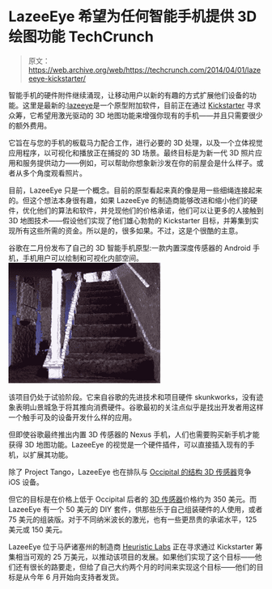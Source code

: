 # LazeeEye 希望为任何智能手机提供 3D 绘图功能 TechCrunch

> 原文：<https://web.archive.org/web/https://techcrunch.com/2014/04/01/lazeeeye-kickstarter/>

智能手机的硬件附件继续涌现，让移动用户以新的有趣的方式扩展他们设备的功能。这里是最新的:[lazeeye](https://web.archive.org/web/20221006065759/https://www.kickstarter.com/projects/332648737/lazeeeye-turn-your-smartphone-into-a-3d-camera?ref=discovery)是一个原型附加软件，目前正在通过 [Kickstarter](https://web.archive.org/web/20221006065759/https://www.kickstarter.com/projects/332648737/lazeeeye-turn-your-smartphone-into-a-3d-camera?ref=discovery) 寻求众筹，它希望用激光驱动的 3D 地图功能来增强你现有的手机——并且只需要很少的额外费用。

它旨在与您的手机的板载马力配合工作，进行必要的 3D 处理，以及一个立体视觉应用程序，以可视化和播放正在捕捉的 3D 场景。最终目标是为新一代 3D 照片应用和服务提供动力——例如，可以帮助你想象新沙发在你的前屋会是什么样子。或者从多个角度观看照片。

目前，LazeeEye 只是一个概念。目前的原型看起来真的像是用一些细绳连接起来的。但这个想法本身很有趣，如果 LazeeEye 的制造商能够改进和缩小他们的硬件，优化他们的算法和软件，并兑现他们的价格承诺，他们可以让更多的人接触到 3D 地图技术——假设他们实现了他们雄心勃勃的 Kickstarter 目标，并筹集到实现所有这些所需的资金。所以是的，很多如果。不过，这是个很酷的主意。

谷歌在二月份发布了自己的 3D 智能手机原型:一款内置深度传感器的 Android 手机，手机用户可以绘制和可视化内部空间。![LazeeEye](img/0356432aa4e8e4947eb8427036f36c4d.png)

该项目仍处于试验阶段。它来自谷歌的先进技术和项目硬件 skunkworks，没有迹象表明山景城急于将其推向消费硬件。谷歌最初的关注点似乎是找出开发者用这样一个触手可及的设备开发什么样的应用。

但即使谷歌最终推出内置 3D 传感器的 Nexus 手机，人们也需要购买新手机才能获得 3D 地图功能。LazeeEye 的视觉是一个硬件插件，可以直接插入现有的手机，以扩展其功能。

除了 Project Tango，LazeeEye 也在排队与 [Occipital 的结构 3D 传感器](https://web.archive.org/web/20221006065759/https://beta.techcrunch.com/2013/10/18/occipital-raises-1m-and-counting-on-kickstarter-to-bring-3d-scanning-to-the-masses/)竞争 iOS 设备。

但它的目标是在价格上低于 Occipital 后者的 [3D 传感器](https://web.archive.org/web/20221006065759/https://beta.techcrunch.com/2013/09/17/occipitals-new-structure-sensor-turns-your-ipad-into-a-mobile-3d-scanner/)价格约为 350 美元。而 LazeeEye 有一个 50 美元的 DIY 套件，供那些乐于自己组装硬件的人使用，或者 75 美元的组装版。对于不同纳米波长的激光，也有一些更昂贵的承诺水平，125 美元或 150 美元。

LazeeEye 位于马萨诸塞州的制造商 [Heuristic Labs](https://web.archive.org/web/20221006065759/http://www.heuristiclabs.com/) 正在寻求通过 Kickstarter 筹集相当可观的 25 万美元，以推动该项目的发展。如果他们实现了这个目标——他们还有很长的路要走，但给了自己大约两个月的时间来实现这个目标——他们的目标是从今年 6 月开始向支持者发货。